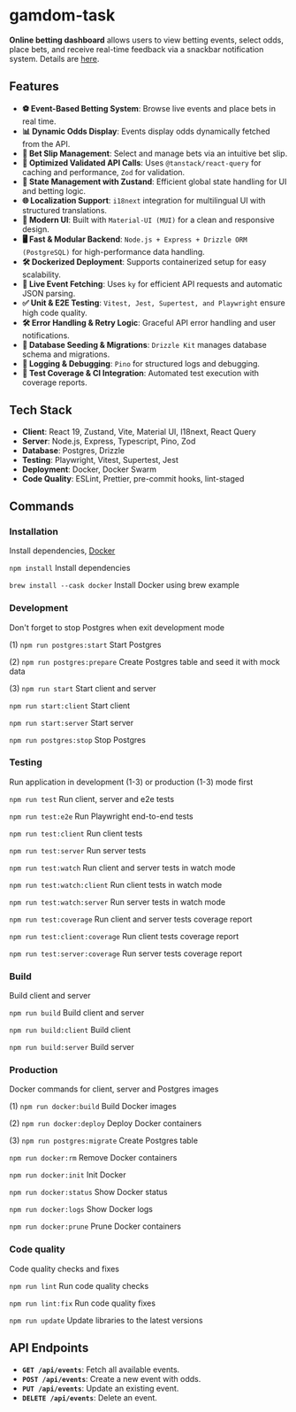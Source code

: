 # gamdom-task

**Online betting dashboard** allows users to view betting events, select odds, place bets, and receive real-time feedback via a snackbar notification system.
Details are [here](full-stack-developer-homework-assignment.pdf).

## Features
- **⚽ Event-Based Betting System**: Browse live events and place bets in real time.
- **📊 Dynamic Odds Display**: Events display odds dynamically fetched from the API.
- **🎫 Bet Slip Management**: Select and manage bets via an intuitive bet slip.
- **🚀 Optimized Validated API Calls**: Uses `@tanstack/react-query` for caching and performance, `Zod` for validation.
- **🔄 State Management with Zustand**: Efficient global state handling for UI and betting logic.
- **🌐 Localization Support**: `i18next` integration for multilingual UI with structured translations.
- **🎨 Modern UI**: Built with `Material-UI (MUI)` for a clean and responsive design.
- **🖥️ Fast & Modular Backend**: `Node.js + Express + Drizzle ORM (PostgreSQL)` for high-performance data handling.
- **🛠️ Dockerized Deployment**: Supports containerized setup for easy scalability.
- **📡 Live Event Fetching**: Uses `ky` for efficient API requests and automatic JSON parsing.
- **✅ Unit & E2E Testing**: `Vitest, Jest, Supertest, and Playwright` ensure high code quality.
- **🛠️ Error Handling & Retry Logic**: Graceful API error handling and user notifications.
- **🧹 Database Seeding & Migrations**: `Drizzle Kit` manages database schema and migrations.
- **📜 Logging & Debugging**: `Pino` for structured logs and debugging.
- **🧪 Test Coverage & CI Integration**: Automated test execution with coverage reports.

## Tech Stack
- **Client**: React 19, Zustand, Vite, Material UI, I18next, React Query
- **Server**: Node.js, Express, Typescript, Pino, Zod
- **Database**: Postgres, Drizzle
- **Testing**: Playwright, Vitest, Supertest, Jest
- **Deployment**: Docker, Docker Swarm
- **Code Quality**: ESLint, Prettier, pre-commit hooks, lint-staged

## Commands

### Installation

Install dependencies, [Docker](https://docs.docker.com/get-docker/)

`npm install` Install dependencies

`brew install --cask docker` Install Docker using brew example

### Development

Don't forget to stop Postgres when exit development mode

(1) `npm run postgres:start` Start Postgres

(2) `npm run postgres:prepare` Create Postgres table and seed it with mock data

(3) `npm run start` Start client and server

`npm run start:client` Start client

`npm run start:server` Start server

`npm run postgres:stop` Stop Postgres

### Testing

Run application in development (1-3) or production (1-3) mode first

`npm run test` Run client, server and e2e tests

`npm run test:e2e` Run Playwright end-to-end tests

`npm run test:client` Run client tests

`npm run test:server` Run server tests

`npm run test:watch` Run client and server tests in watch mode

`npm run test:watch:client` Run client tests in watch mode

`npm run test:watch:server` Run server tests in watch mode

`npm run test:coverage` Run client and server tests coverage report

`npm run test:client:coverage` Run client tests coverage report

`npm run test:server:coverage` Run server tests coverage report

### Build

Build client and server

`npm run build` Build client and server

`npm run build:client` Build client

`npm run build:server` Build server

### Production

Docker commands for client, server and Postgres images

(1) `npm run docker:build` Build Docker images

(2) `npm run docker:deploy` Deploy Docker containers

(3) `npm run postgres:migrate` Create Postgres table

`npm run docker:rm` Remove Docker containers

`npm run docker:init` Init Docker

`npm run docker:status` Show Docker status

`npm run docker:logs` Show Docker logs

`npm run docker:prune` Prune Docker containers

### Code quality

Code quality checks and fixes

`npm run lint` Run code quality checks

`npm run lint:fix` Run code quality fixes

`npm run update` Update libraries to the latest versions

## API Endpoints
- **`GET /api/events`**: Fetch all available events.
- **`POST /api/events`**: Create a new event with odds.
- **`PUT /api/events`**: Update an existing event.
- **`DELETE /api/events`**: Delete an event.
